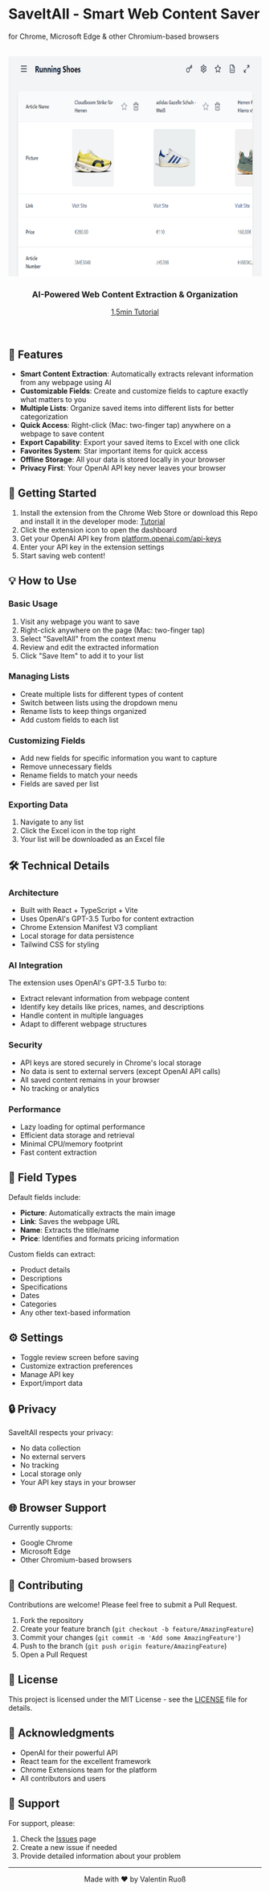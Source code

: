# SaveItAll - Smart Web Content Saver 
for Chrome, Microsoft Edge & other Chromium-based browsers
</br></br>
<div align="center">
  <img src="https://github.com/vruoss/SaveItAll/blob/main/SaveItAll.png" alt="SaveItAll Logo" width="725" height="437">
  <h3>AI-Powered Web Content Extraction & Organization</h3>
<a href="https://vimeo.com/1066980490?share=copy" target="_blank">1,5min Tutorial</a>

</div>
</br>
</br>




## 🌟 Features

- **Smart Content Extraction**: Automatically extracts relevant information from any webpage using AI
- **Customizable Fields**: Create and customize fields to capture exactly what matters to you
- **Multiple Lists**: Organize saved items into different lists for better categorization
- **Quick Access**: Right-click (Mac: two-finger tap) anywhere on a webpage to save content
- **Export Capability**: Export your saved items to Excel with one click
- **Favorites System**: Star important items for quick access
- **Offline Storage**: All your data is stored locally in your browser
- **Privacy First**: Your OpenAI API key never leaves your browser

## 🚀 Getting Started

1. Install the extension from the Chrome Web Store or download this Repo and install it in the developer mode: <a href="https://youtu.be/drNTeGl41ns?si=uPcVmDQTTEDZ-51e&t=15" target="_blank">Tutorial</a>
2. Click the extension icon to open the dashboard
3. Get your OpenAI API key from [platform.openai.com/api-keys](https://platform.openai.com/api-keys)
4. Enter your API key in the extension settings
5. Start saving web content!

## 💡 How to Use

### Basic Usage

1. Visit any webpage you want to save
2. Right-click anywhere on the page (Mac: two-finger tap)
3. Select "SaveItAll" from the context menu
4. Review and edit the extracted information
5. Click "Save Item" to add it to your list

### Managing Lists

- Create multiple lists for different types of content
- Switch between lists using the dropdown menu
- Rename lists to keep things organized
- Add custom fields to each list

### Customizing Fields

- Add new fields for specific information you want to capture
- Remove unnecessary fields
- Rename fields to match your needs
- Fields are saved per list

### Exporting Data

1. Navigate to any list
2. Click the Excel icon in the top right
3. Your list will be downloaded as an Excel file

## 🛠️ Technical Details

### Architecture

- Built with React + TypeScript + Vite
- Uses OpenAI's GPT-3.5 Turbo for content extraction
- Chrome Extension Manifest V3 compliant
- Local storage for data persistence
- Tailwind CSS for styling

### AI Integration

The extension uses OpenAI's GPT-3.5 Turbo to:
- Extract relevant information from webpage content
- Identify key details like prices, names, and descriptions
- Handle content in multiple languages
- Adapt to different webpage structures

### Security

- API keys are stored securely in Chrome's local storage
- No data is sent to external servers (except OpenAI API calls)
- All saved content remains in your browser
- No tracking or analytics

### Performance

- Lazy loading for optimal performance
- Efficient data storage and retrieval
- Minimal CPU/memory footprint
- Fast content extraction

## 📝 Field Types

Default fields include:
- **Picture**: Automatically extracts the main image
- **Link**: Saves the webpage URL
- **Name**: Extracts the title/name
- **Price**: Identifies and formats pricing information

Custom fields can extract:
- Product details
- Descriptions
- Specifications
- Dates
- Categories
- Any other text-based information

## ⚙️ Settings

- Toggle review screen before saving
- Customize extraction preferences
- Manage API key
- Export/import data

## 🔒 Privacy

SaveItAll respects your privacy:
- No data collection
- No external servers
- No tracking
- Local storage only
- Your API key stays in your browser

## 🌐 Browser Support

Currently supports:
- Google Chrome
- Microsoft Edge
- Other Chromium-based browsers

## 🤝 Contributing

Contributions are welcome! Please feel free to submit a Pull Request.

1. Fork the repository
2. Create your feature branch (`git checkout -b feature/AmazingFeature`)
3. Commit your changes (`git commit -m 'Add some AmazingFeature'`)
4. Push to the branch (`git push origin feature/AmazingFeature`)
5. Open a Pull Request

## 📄 License

This project is licensed under the MIT License - see the [LICENSE](LICENSE) file for details.

## 🙏 Acknowledgments

- OpenAI for their powerful API
- React team for the excellent framework
- Chrome Extensions team for the platform
- All contributors and users

## 📧 Support

For support, please:
1. Check the [Issues](https://github.com/yourusername/saveitall/issues) page
2. Create a new issue if needed
3. Provide detailed information about your problem

---

<div align="center">
  Made with ❤️ by Valentin Ruoß
</div>
